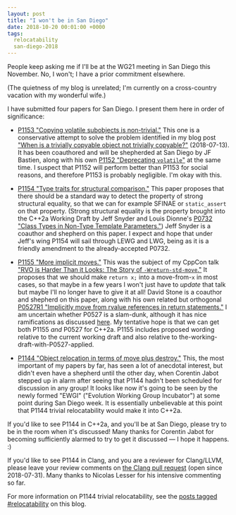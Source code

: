 ```yaml
---
layout: post
title: "I won't be in San Diego"
date: 2018-10-20 00:01:00 +0000
tags:
  relocatability
  san-diego-2018
---
```


People keep asking me if I'll be at the WG21 meeting in San Diego this November.
No, I won't; I have a prior commitment elsewhere.

(The quietness of my blog is unrelated; I'm currently on a cross-country vacation
with my wonderful wife.)

I have submitted four papers for San Diego. I present them here in order of significance:

- [P1153 "Copying volatile subobjects is non-trivial."](http://www.open-std.org/jtc1/sc22/wg21/docs/papers/2018/p1153r0.html)
This one is a conservative attempt to solve the problem identified in my blog post
["When is a trivially copyable object not trivially
copyable?"](/blog/2018/07/13/trivially-copyable-corner-cases/) (2018-07-13).
It has been coauthored and will be shepherded at San Diego by JF Bastien, along with his own
[P1152 "Deprecating `volatile`"](http://www.open-std.org/jtc1/sc22/wg21/docs/papers/2018/p1152r0.html)
at the same time. I suspect that P1152 will perform better than P1153 for social reasons,
and therefore P1153 is probably negligible. I'm okay with this.

- [P1154 "Type traits for structural comparison."](http://www.open-std.org/jtc1/sc22/wg21/docs/papers/2018/p1154r0.html)
This paper proposes that there should be a standard way to detect the property of
strong structural equality, so that we can for example SFINAE or `static_assert` on that property.
(Strong structural equality is the property brought into the C++2a Working Draft by Jeff Snyder and
Louis Dionne's [P0732 "Class Types in Non-Type Template Parameters."](http://www.open-std.org/jtc1/sc22/wg21/docs/papers/2018/p0732r2.pdf))
Jeff Snyder is a coauthor and shepherd on this paper. I expect and hope that under Jeff's wing
P1154 will sail through LEWG and LWG, being as it is a friendly amendment to the already-accepted P0732.

- [P1155 "More implicit moves."](http://www.open-std.org/jtc1/sc22/wg21/docs/papers/2018/p1155r0.html)
This was the subject of my CppCon talk ["RVO is Harder Than it Looks: The Story of
`-Wreturn-std-move`."](https://cppcon2018.sched.com/event/FnL2/rvo-is-harder-than-it-looks-the-story-of-wreturn-std-move)
It proposes that we should make `return x;` into a move-from-`x` in most cases, so that maybe in a few years
I won't just have to _update_ that talk but maybe I'll no longer have to give it at all!
David Stone is a coauthor and shepherd on this paper, along with his own related but orthogonal
[P0527R1 "Implicitly move from rvalue references in return statements."](http://www.open-std.org/jtc1/sc22/wg21/docs/papers/2018/p0527r1.html)
I am uncertain whether P0527 is a slam-dunk, although it has nice ramifications as discussed
[here](/blog/2018/09/25/perfect-backwarding/#but-it-occurs-to-me-that-we-can).
My tentative hope is that we can get both P1155 _and_ P0527 for C++2a. P1155 includes proposed wording
relative to the current working draft and also relative to the-working-draft-with-P0527-applied.

- [P1144 "Object relocation in terms of move plus destroy."](http://www.open-std.org/jtc1/sc22/wg21/docs/papers/2018/p1144r0.html)
This, the most important of my papers by far, has seen a lot of
anecdotal interest, but didn't even have a shepherd until the other day, when Corentin Jabot stepped up
in alarm after seeing that P1144 hadn't been scheduled for discussion in any group!
It looks like now it's going to be seen by the newly formed "EWGI" ("Evolution Working Group Incubator")
at some point during San Diego week. It is essentially unbelievable at this point that P1144 trivial
relocatability would make it into C++2a.

If you'd like to see P1144 in C++2a, and you'll be at San Diego, please try to be in
the room when it's discussed! Many thanks for Corentin Jabot for becoming sufficiently alarmed to
try to get it discussed — I hope it happens. :)

If you'd like to see P1144 in Clang, and you are a reviewer for Clang/LLVM, please leave your review comments on
[the Clang pull request](https://reviews.llvm.org/D50119) (open since 2018-07-31).  Many thanks to Nicolas Lesser
for his intensive commenting so far.

For more information on P1144 trivial relocatability, see the
[posts tagged #relocatability](/blog/tags/#relocatability) on this blog.
